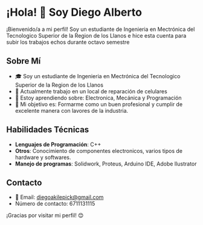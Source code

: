 # ¡Hola! 👋 Soy Diego Alberto

¡Bienvenido/a a mi perfil! Soy un estudiante de Ingenieria en Mectrónica del Tecnologico Superior de la Region de los Llanos e hice esta cuenta para subir los trabajos echos durante octavo semestre

## Sobre Mí

- 🎓 Soy un estudiante de Ingenieria en Mectrónica del Tecnologico Superior de la Region de los Llanos
- 💼 Actualmente trabajo en un local de reparación de celulares
- 🌱 Estoy aprendiendo sobre: Electronica, Mecánica y Programación
- 🚀 Mi objetivo es: Formarme como un buen profesional y cumplir de excelente manera con lavores de la industria.

## Habilidades Técnicas

- **Lenguajes de Programación**: C++
- **Otros**: Conocimiento de componentes electronicos, varios tipos de hardware y softwares.
- **Manejo de programas**: Solidwork, Proteus, Arduino IDE, Adobe Ilustrator

## Contacto


- 📧 Email: diegoakilepick@gmail.com
- Número de contacto: 6711131115 



¡Gracias por visitar mi perfil! 😊
